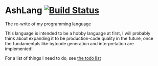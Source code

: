 # AshLang [![Build Status](https://travis-ci.org/SamTebbs33/AshLang.svg?branch=master)](https://travis-ci.org/SamTebbs33/AshLang)

The re-write of my programming language

This language is intended to be a hobby language at first, I will probably think about expanding it to be production-code quality in the future, once the fundamentals like bytcode generation and interpretation are implemented!

For a list of things I need to do, see [the todo list](docs/todo.md)
